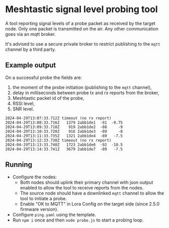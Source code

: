 # Meshtastic signal level probing tool

A tool reporting signal levels of a probe packet as received by the target node. Only one packet is transmitted on the air. Any other communication goes via an mqtt broker.

It's advised to use a secure private broker to restrict publishing to the `mqtt` channel by a third party.

## Example output

On a successful probe the fields are:
1. the moment of the probe initiation (publishing to the `mqtt` channel),
2. delay in milliseconds between probe tx and rx reports from the broker,
3. Meshtastic packet id of the probe,
4. RSSI level,
5. SNR level.

```
2024-04-29T13:07:33.712Z timeout (no rx report)
2024-04-29T13:08:33.716Z   1379 2abb1de1  -91  -9.75
2024-04-29T13:09:33.718Z    919 2abb1de2  -88     -9
2024-04-29T13:10:33.720Z    916 2abb1de3  -89     -8
2024-04-29T13:11:33.735Z   1321 2abb1de4  -89   -7.5
2024-04-29T13:12:33.738Z timeout (no rx report)
2024-04-29T13:13:33.740Z   1723 2abb1de6  -92  -10.5
2024-04-29T13:14:33.741Z   3679 2abb1de7  -89   -7.5
```

## Running

- Configure the nodes:
    * Both nodes should uplink their primary channel with json output enabled to allow the tool to receive reports from the nodes.
    * The source node should have a downlinked `mqtt` channel to allow the tool to initiate a probe.
    * Enable "OK to MQTT" in Lora Config on the target side (since 2.5.0 firmware version).
- Configure `ping.yaml` using the template.
- Run `npm i` once and then `node probe.js` to start a probing loop.
